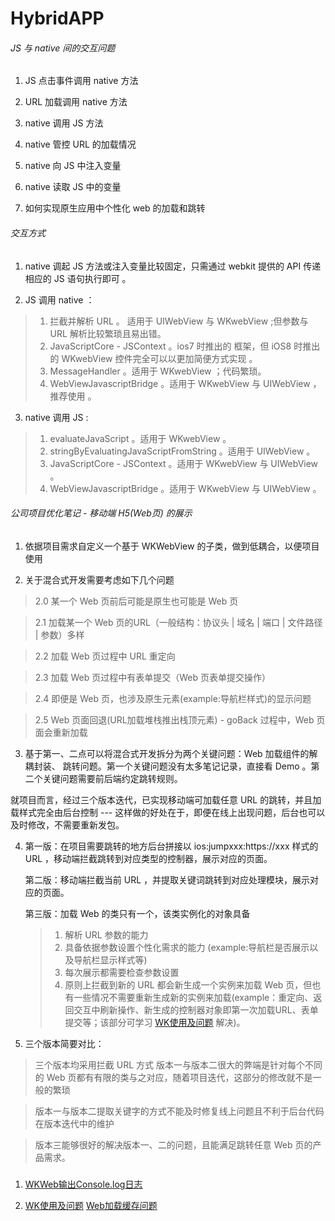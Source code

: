 # HybridAPP


###### JS 与 native 间的交互问题

1. JS 点击事件调用 native 方法

2. URL 加载调用 native 方法

3. native 调用 JS 方法

4. native 管控 URL 的加载情况

5. native 向 JS 中注入变量

6. native 读取 JS 中的变量

7. 如何实现原生应用中个性化 web 的加载和跳转


###### 交互方式

1. native 调起 JS 方法或注入变量比较固定，只需通过 webkit 提供的 API 传递相应的 JS 语句执行即可 。

2. JS 调用 native ：

  > 1. 拦截并解析 URL 。 适用于 UIWebView 与 WKwebView ;但参数与 URL 解析比较繁琐且易出错。
  > 2. JavaScriptCore - JSContext 。ios7 时推出的 框架，但 iOS8 时推出的 WKwebView 控件完全可以以更加简便方式实现 。
  > 3. MessageHandler 。适用于 WKwebView ；代码繁琐。
  > 4. WebViewJavascriptBridge 。适用于 WKwebView 与 UIWebView ，推荐使用 。


3. native 调用 JS :

  > 1. evaluateJavaScript 。适用于  WKwebView 。
  > 2. stringByEvaluatingJavaScriptFromString 。适用于 UIWebView 。
  > 3. JavaScriptCore - JSContext 。适用于 WKwebView 与 UIWebView 。
  > 4. WebViewJavascriptBridge 。适用于 WKwebView 与 UIWebView 。


###### 公司项目优化笔记 - 移动端 H5(Web页) 的展示

1. 依据项目需求自定义一个基于 WKWebView 的子类，做到低耦合，以便项目使用

2. 关于混合式开发需要考虑如下几个问题

  > 2.0 某一个 Web 页前后可能是原生也可能是 Web 页

  > 2.1 加载某一个 Web 页的URL（一般结构：协议头 | 域名 | 端口 | 文件路径 | 参数）多样

  > 2.2 加载 Web 页过程中 URL 重定向

  > 2.3 加载 Web 页过程中有表单提交（Web 页表单提交操作）

  > 2.4 即便是 Web 页，也涉及原生元素(example:导航栏样式)的显示问题

  > 2.5 Web 页面回退(URL加载堆栈推出栈顶元素) - goBack 过程中，Web 页面会重新加载

3. 基于第一、二点可以将混合式开发拆分为两个关键问题：Web 加载组件的解耦封装、 跳转问题。第一个关键问题没有太多笔记记录，直接看 Demo 。第二个关键问题需要前后端约定跳转规则。

就项目而言，经过三个版本迭代，已实现移动端可加载任意 URL 的跳转，并且加载样式完全由后台控制 --- 这样做的好处在于，即便在线上出现问题，后台也可以及时修改，不需要重新发包。

4. 第一版：在项目需要跳转的地方后台拼接以  ios:jumpxxx:https://xxx 样式的 URL ，移动端拦截跳转到对应类型的控制器，展示对应的页面。

   第二版：移动端拦截当前 URL ，并提取关键词跳转到对应处理模块，展示对应的页面。

   第三版：加载 Web 的类只有一个，该类实例化的对象具备

    > 1. 解析 URL 参数的能力
    > 2. 具备依据参数设置个性化需求的能力 (example:导航栏是否展示以及导航栏显示样式等)
    > 3. 每次展示都需要检查参数设置
    > 4. 原则上拦截到新的 URL 都会新生成一个实例来加载 Web 页，但也有一些情况不需要重新生成新的实例来加载(example：重定向、返回交互中刷新操作、新生成的控制器对象即第一次加载URL、表单提交等；该部分可学习 [WK使用及问题](https://github.com/itwyhuaing/HybridAPP/tree/master/WK使用及问题) 解决)。

5. 三个版本简要对比：

 > 三个版本均采用拦截 URL 方式
  版本一与版本二很大的弊端是针对每个不同的 Web 页都有有限的类与之对应，随着项目迭代，这部分的修改就不是一般的繁琐

 > 版本一与版本二提取关键字的方式不能及时修复线上问题且不利于后台代码在版本迭代中的维护

 > 版本三能够很好的解决版本一、二的问题，且能满足跳转任意 Web 页的产品需求。


#####

1. [WKWeb输出Console.log日志](https://github.com/itwyhuaing/HybridAPP/tree/master/WKWeb输出Console.log日志)

2. [WK使用及问题](https://github.com/itwyhuaing/HybridAPP/tree/master/WK使用及问题)  [Web加载缓存问题](https://github.com/itwyhuaing/HybridAPP/tree/master/Web加载缓存问题)
